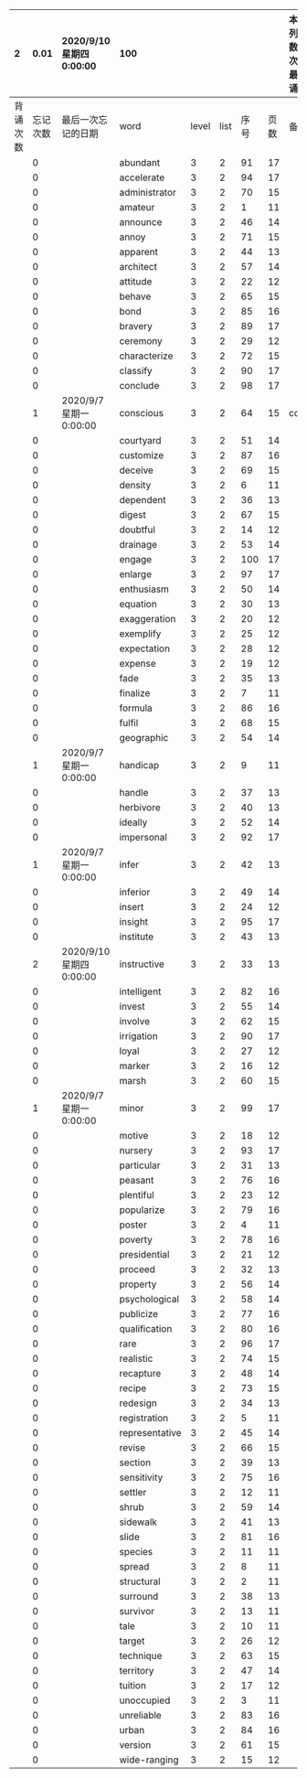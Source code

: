 |2|0.01|2020/9/10 星期四 0:00:00|100|||||本行表示本列表背诵次数，最后一次遗忘率和最后一次背诵时间||
|:--|:--|:--|:--|:--|:--|:--|:--|:--|:--|
|背诵次数|忘记次数|最后一次忘记的日期|word|level|list|序号|页数|备注|助记备注|
||0||abundant|3|2|91|17|||
||0||accelerate|3|2|94|17|||
||0||administrator|3|2|70|15|||
||0||amateur|3|2|1|11|||
||0||announce|3|2|46|14|||
||0||annoy|3|2|71|15|||
||0||apparent|3|2|44|13|||
||0||architect|3|2|57|14|||
||0||attitude|3|2|22|12|||
||0||behave|3|2|65|15|||
||0||bond|3|2|85|16|||
||0||bravery|3|2|89|17|||
||0||ceremony|3|2|29|12|||
||0||characterize|3|2|72|15|||
||0||classify|3|2|90|17|||
||0||conclude|3|2|98|17|||
||1|2020/9/7 星期一 0:00:00|conscious|3|2|64|15|conscience||
||0||courtyard|3|2|51|14|||
||0||customize|3|2|87|16|||
||0||deceive|3|2|69|15|||
||0||density|3|2|6|11|||
||0||dependent|3|2|36|13|||
||0||digest|3|2|67|15|||
||0||doubtful|3|2|14|12|||
||0||drainage|3|2|53|14|||
||0||engage|3|2|100|17|||
||0||enlarge|3|2|97|17|||
||0||enthusiasm|3|2|50|14|||
||0||equation|3|2|30|13|||
||0||exaggeration|3|2|20|12|||
||0||exemplify|3|2|25|12|||
||0||expectation|3|2|28|12|||
||0||expense|3|2|19|12|||
||0||fade|3|2|35|13|||
||0||finalize|3|2|7|11|||
||0||formula|3|2|86|16|||
||0||fulfil|3|2|68|15|||
||0||geographic|3|2|54|14|||
||1|2020/9/7 星期一 0:00:00|handicap|3|2|9|11|||
||0||handle|3|2|37|13|||
||0||herbivore|3|2|40|13|||
||0||ideally|3|2|52|14|||
||0||impersonal|3|2|92|17|||
||1|2020/9/7 星期一 0:00:00|infer|3|2|42|13|||
||0||inferior|3|2|49|14|||
||0||insert|3|2|24|12|||
||0||insight|3|2|95|17|||
||0||institute|3|2|43|13|||
||2|2020/9/10 星期四 0:00:00|instructive|3|2|33|13|||
||0||intelligent|3|2|82|16|||
||0||invest|3|2|55|14|||
||0||involve|3|2|62|15|||
||0||irrigation|3|2|90|17|||
||0||loyal|3|2|27|12|||
||0||marker|3|2|16|12|||
||0||marsh|3|2|60|15|||
||1|2020/9/7 星期一 0:00:00|minor|3|2|99|17|||
||0||motive|3|2|18|12|||
||0||nursery|3|2|93|17|||
||0||particular|3|2|31|13|||
||0||peasant|3|2|76|16|||
||0||plentiful|3|2|23|12|||
||0||popularize|3|2|79|16|||
||0||poster|3|2|4|11|||
||0||poverty|3|2|78|16|||
||0||presidential|3|2|21|12|||
||0||proceed|3|2|32|13|||
||0||property|3|2|56|14|||
||0||psychological|3|2|58|14|||
||0||publicize|3|2|77|16|||
||0||qualification|3|2|80|16|||
||0||rare|3|2|96|17|||
||0||realistic|3|2|74|15|||
||0||recapture|3|2|48|14|||
||0||recipe|3|2|73|15|||
||0||redesign|3|2|34|13|||
||0||registration|3|2|5|11|||
||0||representative|3|2|45|14|||
||0||revise|3|2|66|15|||
||0||section|3|2|39|13|||
||0||sensitivity|3|2|75|16|||
||0||settler|3|2|12|11|||
||0||shrub|3|2|59|14|||
||0||sidewalk|3|2|41|13|||
||0||slide|3|2|81|16|||
||0||species|3|2|11|11|||
||0||spread|3|2|8|11|||
||0||structural|3|2|2|11|||
||0||surround|3|2|38|13|||
||0||survivor|3|2|13|11|||
||0||tale|3|2|10|11|||
||0||target|3|2|26|12|||
||0||technique|3|2|63|15|||
||0||territory|3|2|47|14|||
||0||tuition|3|2|17|12|||
||0||unoccupied|3|2|3|11|||
||0||unreliable|3|2|83|16|||
||0||urban|3|2|84|16|||
||0||version|3|2|61|15|||
||0||wide-ranging|3|2|15|12|||
